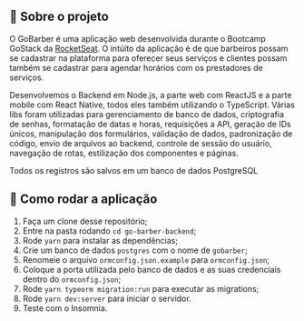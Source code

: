## :rocket: Sobre o projeto

O GoBarber é uma aplicação web desenvolvida durante o Bootcamp GoStack da [RocketSeat](https://rocketseat.com.br/).
O intúito da aplicação é de que barbeiros possam se cadastrar na plataforma para oferecer seus serviços e clientes possam também se cadastrar para agendar horários com os prestadores de serviços.

Desenvolvemos o Backend em Node.js, a parte web com ReactJS e a parte mobile com React Native, todos eles também utilizando o TypeScript.
Várias libs foram utilizadas para gerenciamento de banco de dados, criptografia de senhas, formatação de datas e horas, requisições a API, geração de IDs únicos, manipulação dos formulários, validação de dados, padronização de código, envio de arquivos ao backend, controle de sessão do usuário, navegação de rotas, estilização dos componentes e páginas.

Todos os registros são salvos em um banco de dados PostgreSQL

## 🚀 Como rodar a aplicação

1. Faça um clone desse repositório;
2. Entre na pasta rodando `cd go-barber-backend`;
3. Rode `yarn` para instalar as dependências;
4. Crie um banco de dados `postgres` com o nome de `gobarber`;
5. Renomeie o arquivo `ormconfig.json.example` para `ormconfig.json`;
6. Coloque a porta utilizada pelo banco de dados e as suas credenciais dentro do `ormconfig.json`;
7. Rode `yarn typeorm migration:run` para executar as migrations;
8. Rode `yarn dev:server` para iniciar o servidor.
9. Teste com o Insomnia.
